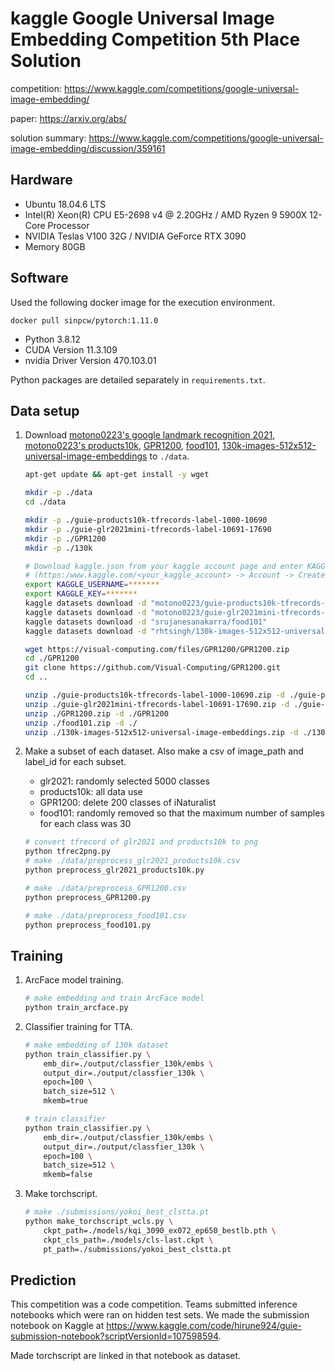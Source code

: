 # kaggle Google Universal Image Embedding Competition 5th Place Solution

competition: https://www.kaggle.com/competitions/google-universal-image-embedding/

paper: https://arxiv.org/abs/

solution summary: https://www.kaggle.com/competitions/google-universal-image-embedding/discussion/359161

## Hardware

- Ubuntu 18.04.6 LTS
- Intel(R) Xeon(R) CPU E5-2698 v4 @ 2.20GHz / AMD Ryzen 9 5900X 12-Core Processor
- NVIDIA Teslas V100 32G / NVIDIA GeForce RTX 3090
- Memory 80GB


## Software

Used the following docker image for the execution environment.

`docker pull sinpcw/pytorch:1.11.0`

- Python 3.8.12
- CUDA Version 11.3.109
- nvidia Driver Version 470.103.01

Python packages are detailed separately in `requirements.txt`.

## Data setup

1. Download [motono0223's google landmark recognition 2021](https://www.kaggle.com/datasets/motono0223/guie-glr2021mini-tfrecords-label-10691-17690), [motono0223's products10k](https://www.kaggle.com/datasets/motono0223/guie-products10k-tfrecords-label-1000-10690), [GPR1200](https://github.com/Visual-Computing/GPR1200), [food101](https://www.kaggle.com/datasets/srujanesanakarra/food101), [130k-images-512x512-universal-image-embeddings](https://www.kaggle.com/datasets/rhtsingh/130k-images-512x512-universal-image-embeddings) to ```./data```.

   ```bash
   apt-get update && apt-get install -y wget
   
   mkdir -p ./data
   cd ./data
   
   mkdir -p ./guie-products10k-tfrecords-label-1000-10690
   mkdir -p ./guie-glr2021mini-tfrecords-label-10691-17690
   mkdir -p ./GPR1200
   mkdir -p ./130k
   
   # Download kaggle.json from your kaggle account page and enter KAGGLE_USERNAME and KAGGLE_KEY of kaggle.json.
   # (https:/www.kaggle.com/<your_kaggle_account> -> Account -> Create New API Token -> kaggle.json)
   export KAGGLE_USERNAME=*******
   export KAGGLE_KEY=*******
   kaggle datasets download -d "motono0223/guie-products10k-tfrecords-label-1000-10690"
   kaggle datasets download -d "motono0223/guie-glr2021mini-tfrecords-label-10691-17690"
   kaggle datasets download -d "srujanesanakarra/food101"
   kaggle datasets download -d "rhtsingh/130k-images-512x512-universal-image-embeddings"
   
   wget https://visual-computing.com/files/GPR1200/GPR1200.zip
   cd ./GPR1200
   git clone https://github.com/Visual-Computing/GPR1200.git
   cd ..
   
   unzip ./guie-products10k-tfrecords-label-1000-10690.zip -d ./guie-products10k-tfrecords-label-1000-10690
   unzip ./guie-glr2021mini-tfrecords-label-10691-17690.zip -d ./guie-glr2021mini-tfrecords-label-10691-17690
   unzip ./GPR1200.zip -d ./GPR1200
   unzip ./food101.zip -d ./
   unzip ./130k-images-512x512-universal-image-embeddings.zip -d ./130k
   ```

2. Make a subset of each dataset. Also make a csv of image_path and label_id for each subset.

   - glr2021: randomly selected 5000 classes
   - products10k: all data use
   - GPR1200: delete 200 classes of iNaturalist
   - food101: randomly removed so that the maximum number of samples for each class was 30
   
   ```bash
   # convert tfrecord of glr2021 and products10k to png
   python tfrec2png.py
   # make ./data/preprocess_glr2021_products10k.csv
   python preprocess_glr2021_products10k.py
   
   # make ./data/preprocess_GPR1200.csv
   python preprocess_GPR1200.py
   
   # make ./data/preprocess_food101.csv
   python preprocess_food101.py
   ```
   
## Training
1. ArcFace model training.

   ```bash
   # make embedding and train ArcFace model
   python train_arcface.py
   ```

2. Classifier training for TTA.

   ```bash
   # make embedding of 130k dataset
   python train_classifier.py \
       emb_dir=./output/classfier_130k/embs \
       output_dir=./output/classfier_130k \
       epoch=100 \
       batch_size=512 \
       mkemb=true
   
   # train classifier
   python train_classifier.py \
       emb_dir=./output/classfier_130k/embs \
       output_dir=./output/classfier_130k \
       epoch=100 \
       batch_size=512 \
       mkemb=false
   ```

3. Make torchscript.

   ```bash
   # make ./submissions/yokoi_best_clstta.pt
   python make_torchscript_wcls.py \
       ckpt_path=./models/kqi_3090_ex072_ep650_bestlb.pth \
       ckpt_cls_path=./models/cls-last.ckpt \
       pt_path=./submissions/yokoi_best_clstta.pt
   ```

## Prediction

This competition was a code competition. Teams submitted inference notebooks which were ran on hidden test sets. We made the submission notebook on Kaggle at https://www.kaggle.com/code/hirune924/guie-submission-notebook?scriptVersionId=107598594.

Made torchscript are linked in that notebook as dataset.


